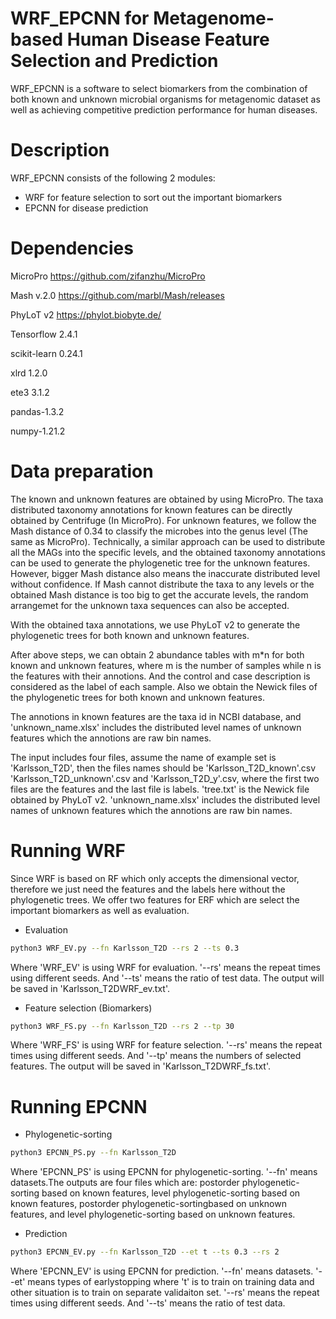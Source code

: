 # WRF_EPCNN for Metagenome-based Human Disease Feature Selection and Prediction

WRF_EPCNN is a software to select biomarkers from the combination of both known and unknown microbial organisms for metagenomic dataset as well as achieving competitive prediction performance for human diseases.

# Description
WRF_EPCNN consists of the following 2 modules:
  - WRF for feature selection to sort out the important biomarkers 
  - EPCNN for disease prediction

# Dependencies

MicroPro
https://github.com/zifanzhu/MicroPro

Mash v.2.0
https://github.com/marbl/Mash/releases

PhyLoT v2
https://phylot.biobyte.de/

Tensorflow  2.4.1 

scikit-learn 0.24.1

xlrd 1.2.0

ete3 3.1.2

pandas-1.3.2

numpy-1.21.2


# Data preparation

The known and unknown features are obtained by using MicroPro. The taxa distributed taxonomy annotations for known features can be directly obtained by Centrifuge (In MicroPro). For unknown features, we follow the Mash distance of 0.34 to classify the microbes into the genus level (The same as MicroPro). Technically, a similar approach can be used to distribute all the MAGs into the specific levels, and the obtained taxonomy annotations can be used to generate the phylogenetic tree for the unknown features. However, bigger Mash distance also means the inaccurate distributed level without confidence. If Mash cannot distribute the taxa to any levels or the obtained Mash distance is too big to get the accurate levels, the random arrangemet for the unknown taxa sequences can also be accepted.

With the obtained taxa annotations, we use PhyLoT v2 to generate the phylogenetic trees for both known and unknown features.


After above steps, we can obtain 2 abundance tables with m*n for both known and unknown features, where m is the number of samples while n is the features with their annotions. And the control and case description is considered as the label of each sample. Also we obtain the Newick files of the phylogenetic trees for both known and unknown features.

The annotions in known features are the taxa id in NCBI database, and 'unknown_name.xlsx' includes the distributed level names of unknown features which the annotions are raw bin names. 

The input includes four files, assume the name of example set is 'Karlsson_T2D', then the files names should be  'Karlsson_T2D_known'.csv
'Karlsson_T2D_unknown'.csv and 'Karlsson_T2D_y'.csv, where the first two files are the features and the last file is labels. 'tree.txt' is the Newick file obtained by PhyLoT v2. 'unknown_name.xlsx' includes the distributed level names of unknown features which the annotions are raw bin names. 

# Running WRF

Since WRF is based on RF which only accepts the dimensional vector, therefore we just need the features and the labels here without the phylogenetic trees. We offer two features for ERF which are select the important biomarkers as well as evaluation.


- Evaluation


```sh
python3 WRF_EV.py --fn Karlsson_T2D --rs 2 --ts 0.3
```
Where 'WRF_EV' is using WRF for evaluation.  '--rs' means the repeat times using different seeds. And '--ts' means the ratio of test data. The output will be saved in 'Karlsson_T2DWRF_ev.txt'.

- Feature selection (Biomarkers)
```sh
python3 WRF_FS.py --fn Karlsson_T2D --rs 2 --tp 30
```
Where 'WRF_FS' is using WRF for feature selection.  '--rs' means the repeat times using different seeds. And '--tp' means the numbers of selected features. The output will be saved in 'Karlsson_T2DWRF_fs.txt'.

# Running EPCNN


- Phylogenetic-sorting
```sh
python3 EPCNN_PS.py --fn Karlsson_T2D
```
Where 'EPCNN_PS' is using EPCNN for phylogenetic-sorting.  '--fn' means datasets.The outputs are four files which are: postorder phylogenetic-sorting based on known features, level phylogenetic-sorting based on known features, postorder phylogenetic-sortingbased on unknown features, and level phylogenetic-sorting based on unknown features. 
- Prediction
```sh
python3 EPCNN_EV.py --fn Karlsson_T2D --et t --ts 0.3 --rs 2
```
Where 'EPCNN_EV' is using EPCNN for prediction.  '--fn' means datasets. '--et' means types of earlystopping where 't' is to train on training data and other situation is to train on separate validaiton set. '--rs' means the repeat times using different seeds. And '--ts' means the ratio of test data.

